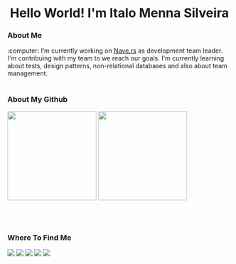 <h1 align="center">Hello World! I'm Italo Menna Silveira</h1> 

<h3>About Me</h3> 
:computer: I’m currently working on <a href="https://nave.rs/)">Nave.rs</a> as development team leader. I'm contribuing with my team to we reach our goals. I'm currently learning about tests, design patterns, non-relational databases and also about team management. 
<br/><br/>

<h3>About My Github</h3>
<div>
  <img height="200em" src="https://github-readme-stats.vercel.app/api/top-langs/?username=ItaloMennaSilveira&count_private=true&show_icons=true&theme=dracula"/>
  <img height="200em" src="https://github-readme-stats.vercel.app/api?username=ItaloMennaSilveira&count_private=true&show_icons=true&theme=dracula"/>
</div>

<br/><br/>

<h3>Where To Find Me</h3>
<div>
  <a href="mailto:italo.menna.silveira@gmail.com" target="_blank"><img src="https://img.shields.io/badge/Gmail-D14836?style=for-the-badge&logo=gmail&logoColor=white"></a>
  <a href="https://www.facebook.com/imsilveira" target="_blank"><img src="https://img.shields.io/badge/Facebook-1877F2?style=for-the-badge&logo=facebook&logoColor=white"></a>
  <a href="https://www.instagram.com/italomennasilveira/" target="_blank"><img src="https://img.shields.io/badge/Instagram-E4405F?style=for-the-badge&logo=instagram&logoColor=white"></a>
  <a href="https://www.linkedin.com/in/italo-menna-silveira/" target="_blank"><img src="https://img.shields.io/badge/LinkedIn-0077B5?style=for-the-badge&logo=linkedin&logoColor=white"></a>
  <a href="https://api.whatsapp.com/send?phone=5553984153174" target="_blank"><img src="https://img.shields.io/badge/WhatsApp-25D366?style=for-the-badge&logo=whatsapp&logoColor=white"></a>
</div>



